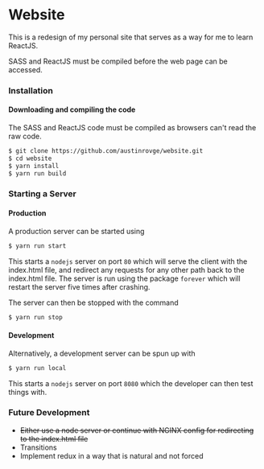 # Website
This is a redesign of my personal site that serves as a way for me to learn ReactJS.

SASS and ReactJS must be compiled before the web page can be accessed.  

### Installation
#### Downloading and compiling the code  
The SASS and ReactJS code must be compiled as browsers can't read the raw code.  

``` bash
$ git clone https://github.com/austinrovge/website.git
$ cd website
$ yarn install
$ yarn run build
```

### Starting a Server
#### Production
A production server can be started using 

``` bash
$ yarn run start
```

This starts a `nodejs` server on port `80` which will serve the client with the index.html file, and redirect any requests for any other path back to the index.html file. The server is run using the package `forever` which will restart the server five times after crashing.   

The server can then be stopped with the command

``` bash
$ yarn run stop
```

#### Development
Alternatively, a development server can be spun up with

``` bash
$ yarn run local
```

This starts a `nodejs` server on port `8080` which the developer can then test things with.

### Future Development
* ~~Either use a node server or continue with NGINX config for redirecting to the index.html file~~
* Transitions
* Implement redux in a way that is natural and not forced